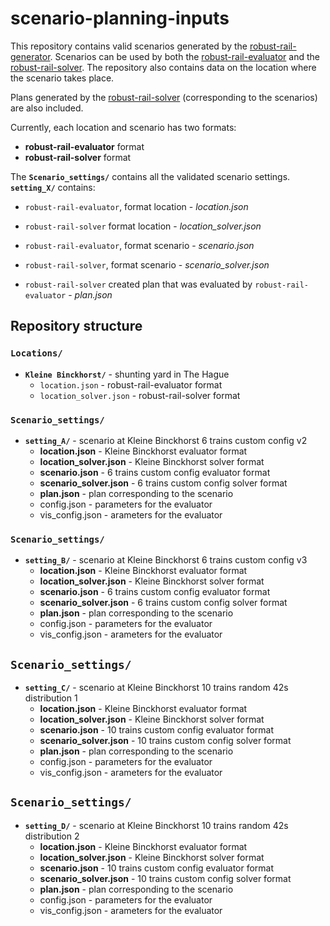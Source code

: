 # scenario-planning-inputs


This repository contains valid scenarios generated by the [robust-rail-generator](https://github.com/Robust-Rail-NL/robust-rail-generator). Scenarios can be used by both the [robust-rail-evaluator](https://github.com/Robust-Rail-NL/robust-rail-evaluator) and the [robust-rail-solver](https://github.com/Robust-Rail-NL/robust-rail-solver). The repository also contains data on the location where the scenario takes place.

Plans generated by the [robust-rail-solver](https://github.com/Robust-Rail-NL/robust-rail-solver) (corresponding to the scenarios) are also included.

Currently, each location and scenario has two formats:

* **robust-rail-evaluator** format
* **robust-rail-solver** format



The **`Scenario_settings/`** contains all the validated scenario settings. **`setting_X/`** contains:

* `robust-rail-evaluator`, format location - *location.json*
* `robust-rail-solver` format location - *location_solver.json*

* `robust-rail-evaluator`, format scenario - *scenario.json*
* `robust-rail-solver`, format scenario - *scenario_solver.json*

* `robust-rail-solver` created plan that was evaluated by `robust-rail-evaluator` - *plan.json*


## Repository structure

### `Locations/`
- **`Kleine Binckhorst/`** - shunting yard in The Hague
    - `location.json` - robust-rail-evaluator format
    - `location_solver.json` - robust-rail-solver format

### `Scenario_settings/`
- **`setting_A/`** - scenario at Kleine Binckhorst 6 trains custom config v2
    - **location.json** - Kleine Binckhorst evaluator format
    - **location_solver.json** - Kleine Binckhorst solver format
    - **scenario.json** - 6 trains custom config evaluator format
    - **scenario_solver.json** - 6 trains custom config solver format
    - **plan.json** - plan corresponding to the scenario
    - config.json - parameters for the evaluator
    - vis_config.json -  arameters for the evaluator

### `Scenario_settings/`
- **`setting_B/`** - scenario at Kleine Binckhorst 6 trains custom config v3
    - **location.json** - Kleine Binckhorst evaluator format
    - **location_solver.json** - Kleine Binckhorst solver format
    - **scenario.json** - 6 trains custom config evaluator format
    - **scenario_solver.json** - 6 trains custom config solver format
    - **plan.json** - plan corresponding to the scenario
    - config.json - parameters for the evaluator
    - vis_config.json -  arameters for the evaluator


## `Scenario_settings/` 
- **`setting_C/`** - scenario at Kleine Binckhorst 10 trains random 42s distribution 1
    - **location.json** - Kleine Binckhorst evaluator format
    - **location_solver.json** - Kleine Binckhorst solver format
    - **scenario.json** - 10 trains custom config evaluator format
    - **scenario_solver.json** - 10 trains custom config solver format
    - **plan.json** - plan corresponding to the scenario
    - config.json - parameters for the evaluator
    - vis_config.json -  arameters for the evaluator


## `Scenario_settings/` 
- **`setting_D/`** - scenario at Kleine Binckhorst 10 trains random 42s distribution 2
    - **location.json** - Kleine Binckhorst evaluator format
    - **location_solver.json** - Kleine Binckhorst solver format
    - **scenario.json** - 10 trains custom config evaluator format
    - **scenario_solver.json** - 10 trains custom config solver format
    - **plan.json** - plan corresponding to the scenario
    - config.json - parameters for the evaluator
    - vis_config.json -  arameters for the evaluator